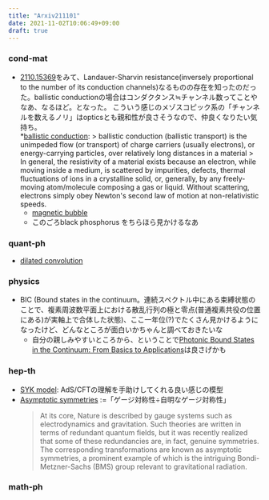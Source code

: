 ```yaml
---
title: "Arxiv211101"
date: 2021-11-02T10:06:49+09:00
draft: true
---
```


### cond-mat
- [2110.15369](https://arxiv.org/abs/2110.15369)をみて、Landauer-Sharvin resistance(inversely proportional to the number of its conduction channels)なるものの存在を知ったのだった。ballistic conductionの場合はコンダクタンス≒チャンネル数ってことやなあ、なるほど。となった。
      こういう感じのメゾスコピック系の「チャンネルを数えるノリ」はopticsとも親和性が良さそうなので、仲良くなりたい気持ち。  
      *[ballistic conduction](https://en.wikipedia.org/wiki/Ballistic_conduction): 
        > ballistic conduction (ballistic transport) is the unimpeded flow (or transport) of charge carriers (usually electrons), or energy-carrying particles, over relatively long distances in a material
        > In general, the resistivity of a material exists because an electron, while moving inside a medium, is scattered by impurities, defects, thermal fluctuations of ions in a crystalline solid, or, generally, by any freely-moving atom/molecule composing a gas or liquid. Without scattering, electrons simply obey Newton's second law of motion at non-relativistic speeds.
    - [magnetic bubble](https://sciencedemonstrations.fas.harvard.edu/presentations/magnetic-bubbles)
    - このごろblack phosphorus をちらほら見かけるなあ
    
### quant-ph
- [dilated convolution](https://paperswithcode.com/method/dilated-convolution)


### physics
- BIC (Bound states in the continuum。連続スペクトル中にある束縛状態のことで、複素周波数平面上における散乱行列の極と零点(普通複素共役の位置にある)が実軸上で合体した状態)、ここ一年位(?)でたくさん見かけるようになったけど、どんなところが面白いかちゃんと調べておきたいな
  - 自分の親しみやすいところから、ということで[Photonic Bound States in the Continuum: From Basics to Applications](https://onlinelibrary.wiley.com/doi/full/10.1002/adom.202001469)は良さげかも

### hep-th
- [SYK model](https://en.m.wikipedia.org/wiki/Sachdev–Ye–Kitaev_model):
AdS/CFTの理解を手助けしてくれる良い感じの模型
- [Asymptotic symmetries](https://cordis.europa.eu/project/id/846244)
  :=「ゲージ対称性÷自明なゲージ対称性」
  > At its core, Nature is described by gauge systems such as electrodynamics and gravitation. Such theories are written in terms of redundant quantum fields, but it was recently realized that some of these redundancies are, in fact, genuine symmetries. The corresponding transformations are known as asymptotic symmetries, a prominent example of which is the intriguing Bondi-Metzner-Sachs (BMS) group relevant to gravitational radiation.

### math-ph
